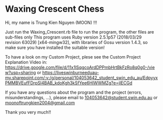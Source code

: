 # Waxing Crescent Chess

Hi, my name is Trung Kien Nguyen (MOON) !!!

Just run the Waxing_Crescent.rb file to run the program, the other files are sub-files only
This program uses Ruby version 2.5.1p57 (2018/03/29 revision 63029) [x64-mingw32], with libraries of Gosu version 1.4.3, so make sure you have installed the suitable version!

To have a look on my Custom Project, plese see the Custom Project Explanation Video in:
    https://drive.google.com/file/d/11x1lSqgcoArdDPPmbHrtBkFzRo8q0g0-/view?usp=sharing
or
    https://liveswinburneeduau-my.sharepoint.com/:v:/g/personal/104053642_student_swin_edu_au/EdpyyxPMMBVEufFDrpSl4BAB_kdoKgh3kSfYee6HIWWMZg?e=jIECGd

If you have any questions about the program and the project (errors, misunderstandings, ...), please email to 104053642@student.swin.edu.au or moonoftrungkien2004@gmail.com

Thank you very much!!
